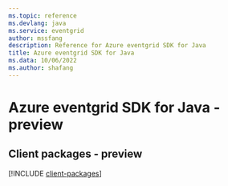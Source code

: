 ```yaml
---
ms.topic: reference
ms.devlang: java
ms.service: eventgrid
author: mssfang
description: Reference for Azure eventgrid SDK for Java
title: Azure eventgrid SDK for Java
ms.data: 10/06/2022
ms.author: shafang
---
```

# Azure eventgrid SDK for Java - preview

## Client packages - preview
[!INCLUDE [client-packages](eventgrid-client-index.md)]